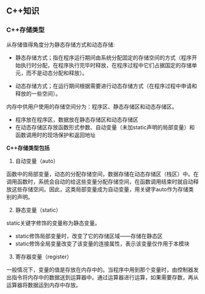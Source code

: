 ## C++知识

### C++存储类型

从存储值得角度分为静态存储方式和动态存储:
- 静态存储方式；指在程序运行期间由系统分配固定的存储空间的方式（程序开始执行时分配，在程序执行完毕时释放，在程序过程中它们占据国定的存储单元，而不是动态分配和释放）。

- 动态存储方式；在运行期间根据需要进行动态存储方式（在程序过程中申请和释放的一些空间）。

内存中供用户使用的存储空间分为：程序区、静态存储区和动态存储区。
- 程序放在程序区，数据放在静态存储区和动态存储区
- 在动态存储区存放函数形式参数、自动变量（未加static声明的局部变量）和函数调用时的现场保护和返回地址

**C++存储类型包括**
1. 自动变量（auto） 

函数中的局部变量，动态的分配存储空间，数据存储在动态存储区（栈区）中。在调用函数时，系统会自动的给这些变量分配存储空间，在函数调用结束时就自动释放这些存储空间。因此，这类局部变量成为自动变量，用关键字auto作为存储类别的声明。

2. 静态变量（static）

static关键字修饰的变量称为静态变量。
- static修饰局部变量时，改变了它的存储区域——存储在静态区
- static修饰全局变量改变了该变量的连接属性，表示该变量仅作用于本模块

3. 寄存器变量（register）

 一般情况下，变量的值是存放在内存中的。当程序中用到那个变量时，由控制器发出指令将内存中的数据送到运算器中。通过运算器进行运算，如果需要存数，再从运算器将数据运到内存中存放。

